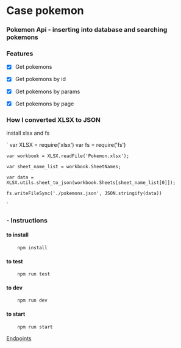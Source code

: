 # Case pokemon

### Pokemon Api - inserting into database and searching pokemons

### Features

- [x] Get pokemons
- [x] Get pokemons by id
- [x] Get pokemons by params
- [x] Get pokemons by page


### How I converted XLSX to JSON

install xlsx and fs

`
    var XLSX = require('xlsx')
    var fs = require('fs')

    var workbook = XLSX.readFile('Pokemon.xlsx');

    var sheet_name_list = workbook.SheetNames;

    var data = XLSX.utils.sheet_to_json(workbook.Sheets[sheet_name_list[0]]);

    fs.writeFileSync('./pokemons.json', JSON.stringify(data))

`

### - Instructions

#### to install
```
    npm install
```
#### to test
```
    npm run test
```
#### to dev
```
    npm run dev
```
#### to start
```
    npm run start
```

[Endpoints](https://documenter.getpostman.com/view/14922046/UVC3kTQV)